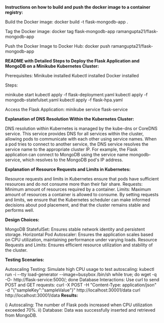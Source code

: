 **Instructions on how to build and push the docker image to a container registry:**

Build the Docker image:
                       docker build -t flask-mongodb-app .

Tag the Docker image:
                     docker tag flask-mongodb-app ramangupta21/flask-mongodb-app

Push the Docker Image to Docker Hub:
                                    docker push ramangupta21/flask-mongodb-app

**README with Detailed Steps to Deploy the Flask Application and MongoDB on a Minikube Kubernetes Cluster:**

Prerequisites:
               Minikube installed
               Kubectl installed
               Docker installed

Steps:

   minikube start
   kubectl apply -f flask-deployment.yaml
   kubectl apply -f mongodb-statefulset.yaml
   kubectl apply -f flask-hpa.yaml
   
Access the Flask Application:
                             minikube service flask-service
                             
**Explanation of DNS Resolution Within the Kubernetes Cluster:**

DNS resolution within Kubernetes is managed by the kube-dns or CoreDNS service. This service provides DNS for all services within the cluster, allowing pods to communicate with each other using service names. When a pod tries to connect to another service, the DNS service resolves the service name to the appropriate cluster IP.
For example, the Flask application can connect to MongoDB using the service name mongodb-service, which resolves to the MongoDB pod's IP address.

**Explanation of Resource Requests and Limits in Kubernetes:**

Resource requests and limits in Kubernetes ensure that pods have sufficient resources and do not consume more than their fair share.
Requests: Minimum amount of resources required by a container.
Limits: Maximum amount of resources a container is allowed to consume.
By setting requests and limits, we ensure that the Kubernetes scheduler can make informed decisions about pod placement, and that the cluster remains stable and performs well.

**Design Choices:**

MongoDB StatefulSet: Ensures stable network identity and persistent storage.
Horizontal Pod Autoscaler: Ensures the application scales based on CPU utilization, maintaining performance under varying loads.
Resource Requests and Limits: Ensures efficient resource utilization and stability of the cluster.

**Testing Scenarios:**

Autoscaling Testing:
Simulate high CPU usage to test autoscaling:
                                            kubectl run -i --tty load-generator --image=busybox /bin/sh
                                            while true; do wget -q -O- http://flask-service:5000/; done
Database Interactions:
Use curl to send POST and GET requests:
                                       curl -X POST -H "Content-Type: application/json" -d "{\"sampleKey\":\"sampleValue\"}" http://localhost:30001/data curl http://localhost:30001/data
**Results:**

i) Autoscaling: The number of Flask pods increased when CPU utilization exceeded 70%.
ii) Database: Data was successfully inserted and retrieved from MongoDB.
